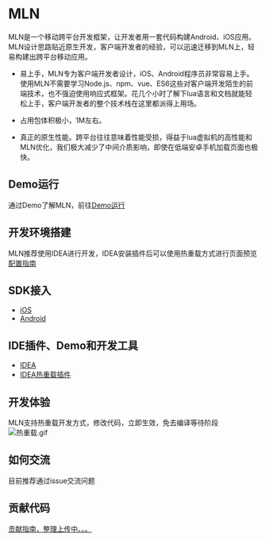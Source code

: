 # MLN
MLN是一个移动跨平台开发框架，让开发者用一套代码构建Android、iOS应用。MLN设计思路贴近原生开发，客户端开发者的经验，可以迅速迁移到MLN上，轻易构建出跨平台移动应用。

* 易上手，MLN专为客户端开发者设计，iOS、Android程序员非常容易上手。使用MLN不需要学习Node.js、npm、vue、ES6这些对客户端开发陌生的前端技术，也不强迫使用响应式框架。花几个小时了解下lua语言和文档就能轻松上手，客户端开发者的整个技术栈在这里都派得上用场。

* 占用包体积极小，1M左右。

* 真正的原生性能。跨平台往往意味着性能受损，得益于lua虚拟机的高性能和MLN优化，我们极大减少了中间介质影响，即使在低端安卓手机加载页面也极快。

## Demo运行
通过Demo了解MLN，前往[Demo运行](https://github.com/momotech/MLN/wiki/Demo%E8%BF%90%E8%A1%8C)

## 开发环境搭建
MLN推荐使用IDEA进行开发，IDEA安装插件后可以使用热重载方式进行页面预览
[配置指南](https://github.com/momotech/MLN/wiki/MLN%E5%BC%80%E5%8F%91%E7%8E%AF%E5%A2%83%E6%90%AD%E5%BB%BA)

## SDK接入
* [iOS](https://github.com/momotech/MLN/wiki/sdk%E6%8E%A5%E5%85%A5)
* [Android](https://github.com/momotech/MLN/wiki/sdk%E6%8E%A5%E5%85%A5)

## IDE插件、Demo和开发工具
* [IDEA](http://www.jetbrains.com/idea/download/#section=mac)
* [IDEA热重载插件](https://s.momocdn.com/w/u/others/custom/LuaNative/MomoLuaNative.zip)

## 开发体验
MLN支持热重载开发方式，修改代码，立即生效，免去编译等待阶段
![热重载.gif](https://s.momocdn.com/w/u/others/custom/LuaNative/readme3.gif)

## 如何交流

目前推荐通过issue交流问题

## 贡献代码

[贡献指南，整理上传中。。。]()

